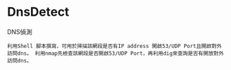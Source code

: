 # DnsDetect
DNS偵測

`利用Shell 腳本撰寫，可用於掃描該網段是否有IP address 開啟53/UDP Port且開啟對外訪問dns。
利用nmap先檢查該網段是否開啟53/UDP Port，再利用dig來查詢是否有開放對外訪問dns。`
